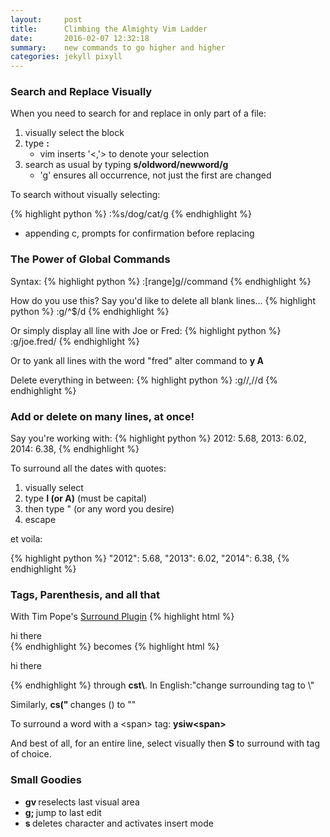 ```yaml
---
layout:     post
title:      Climbing the Almighty Vim Ladder
date:       2016-02-07 12:32:18
summary:    new commands to go higher and higher
categories: jekyll pixyll
---
```


### Search and Replace Visually
When you need to search for and replace in only part of a file:

1. visually select the block 
2. type <b>: </b>
    * vim inserts '<,'> to denote your selection
3. search as usual by typing <b>s/oldword/newword/g</b>
    * 'g' ensures all occurrence, not just the first are changed

To search without visually selecting:

{% highlight python %}
:%s/dog/cat/g
{% endhighlight %}

* appending c, prompts for confirmation before replacing

### The Power of Global Commands

Syntax: 
{% highlight python %}
:[range]g/<pattern>/command
{% endhighlight %}

How do you use this? Say you'd like to delete all blank lines...
{% highlight python %}
:g/^$/d
{% endhighlight %}

Or simply display all line with Joe or Fred: 
{% highlight python %}
:g/joe.fred/
{% endhighlight %}

Or to yank all lines with the word "fred" alter command to <b>y A</b>

Delete everything in between: 
{% highlight python %}
:g/<pattern1>/,/<pattern2>/d
{% endhighlight %}

### Add or delete on many lines, at once!

Say you're working with: 
{% highlight python %}
2012: 5.68,
2013: 6.02,
2014: 6.38,
{% endhighlight %}

To surround all the dates with quotes: 

1. visually select 
2. type <b>I (or A)</b> (must be capital) 
3. then type " (or any word you desire)
4. escape

et voila: 

{% highlight python %}
"2012": 5.68,
"2013": 6.02,
"2014": 6.38,
{% endhighlight %}
### Tags, Parenthesis, and all that

With Tim Pope's <a href="https://github.com/tpope/vim-surround">Surround Plugin</a>
{% highlight html %}
<div>hi there</div>
{% endhighlight %}
becomes
{% highlight html %}
<p>hi there</p>
{% endhighlight %}
through <b>cst\<p\></b>.  <span class="mid-gray">In English:"change surrounding tag to \<p\>"</span>

Similarly, <b> cs(" </b> changes () to "" 

To surround a word with a \<span\> tag: <b>ysiw\<span\> </b>

And best of all, for an entire line, select visually then <b>S</b> to surround with tag of choice.

### Small Goodies
* <b> gv </b> reselects last visual area
* <b> g; </b> jump to last edit
* <b> s </b> deletes character and activates insert mode
